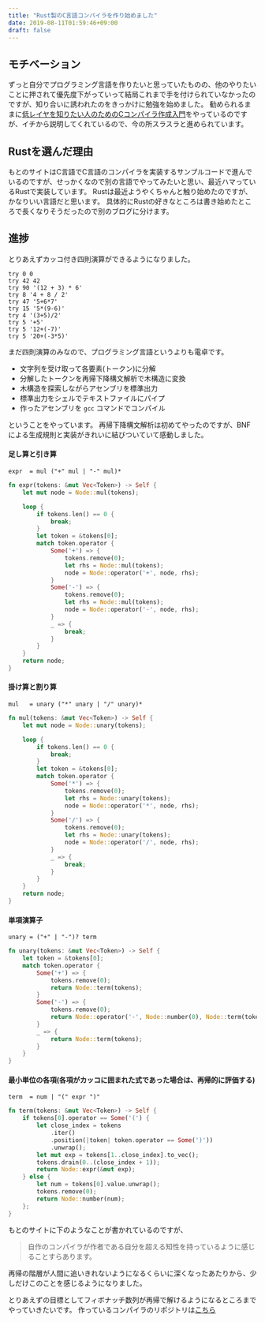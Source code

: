 ```yaml
---
title: "Rust製のC言語コンパイラを作り始めました"
date: 2019-08-11T01:59:46+09:00
draft: false
---
```


## モチベーション
ずっと自分でプログラミング言語を作りたいと思っていたものの、他のやりたいことに押されて優先度下がっていって結局これまで手を付けられていなかったのですが、知り合いに誘われたのをきっかけに勉強を始めました。
勧められるままに[低レイヤを知りたい人のためのCコンパイラ作成入門](https://www.sigbus.info/compilerbook)をやっているのですが、イチから説明してくれているので、今の所スラスラと進められています。

## Rustを選んだ理由
もとのサイトはC言語でC言語のコンパイラを実装するサンプルコードで進んでいるのですが、せっかくなので別の言語でやってみたいと思い、最近ハマっているRustで実装しています。
Rustは最近ようやくちゃんと触り始めたのですが、かなりいい言語だと思います。
具体的にRustの好きなところは書き始めたところで長くなりそうだったので別のブログに分けます。

## 進捗
とりあえずカッコ付き四則演算ができるようになりました。
```text
try 0 0
try 42 42
try 90 '(12 + 3) * 6'
try 8 '4 + 8 / 2'
try 47 '5+6*7'
try 15 '5*(9-6)'
try 4 '(3+5)/2'
try 5 '+5'
try 5 '12+(-7)'
try 5 '20+(-3*5)'
```

まだ四則演算のみなので、プログラミング言語というよりも電卓です。

- 文字列を受け取って各要素(トークン)に分解 
- 分解したトークンを再帰下降構文解析で木構造に変換
- 木構造を探索しながらアセンブリを標準出力
- 標準出力をシェルでテキストファイルにパイプ
- 作ったアセンブリを `gcc` コマンドでコンパイル

ということをやっています。
再帰下降構文解析は初めてやったのですが、BNFによる生成規則と実装がきれいに結びついていて感動しました。

#### 足し算と引き算
```text
expr  = mul ("+" mul | "-" mul)*
```
```rust
fn expr(tokens: &mut Vec<Token>) -> Self {
    let mut node = Node::mul(tokens);

    loop {
        if tokens.len() == 0 {
            break;
        }
        let token = &tokens[0];
        match token.operator {
            Some('+') => {
                tokens.remove(0);
                let rhs = Node::mul(tokens);
                node = Node::operator('+', node, rhs);
            }
            Some('-') => {
                tokens.remove(0);
                let rhs = Node::mul(tokens);
                node = Node::operator('-', node, rhs);
            }
            _ => {
                break;
            }
        }
    }
    return node;
}
```

#### 掛け算と割り算
```text
mul   = unary ("*" unary | "/" unary)*
```
```rust
fn mul(tokens: &mut Vec<Token>) -> Self {
    let mut node = Node::unary(tokens);

    loop {
        if tokens.len() == 0 {
            break;
        }
        let token = &tokens[0];
        match token.operator {
            Some('*') => {
                tokens.remove(0);
                let rhs = Node::unary(tokens);
                node = Node::operator('*', node, rhs);
            }
            Some('/') => {
                tokens.remove(0);
                let rhs = Node::unary(tokens);
                node = Node::operator('/', node, rhs);
            }
            _ => {
                break;
            }
        }
    }
    return node;
}
```

#### 単項演算子
```text
unary = ("+" | "-")? term
```
```rust
fn unary(tokens: &mut Vec<Token>) -> Self {
    let token = &tokens[0];
    match token.operator {
        Some('+') => {
            tokens.remove(0);
            return Node::term(tokens);
        }
        Some('-') => {
            tokens.remove(0);
            return Node::operator('-', Node::number(0), Node::term(tokens));
        }
        _ => {
            return Node::term(tokens);
        }
    }
}
```

#### 最小単位の各項(各項がカッコに囲まれた式であった場合は、再帰的に評価する)
```text
term  = num | "(" expr ")"
```
```rust
fn term(tokens: &mut Vec<Token>) -> Self {
    if tokens[0].operator == Some('(') {
        let close_index = tokens
            .iter()
            .position(|token| token.operator == Some(')'))
            .unwrap();
        let mut exp = tokens[1..close_index].to_vec();
        tokens.drain(0..(close_index + 1));
        return Node::expr(&mut exp);
    } else {
        let num = tokens[0].value.unwrap();
        tokens.remove(0);
        return Node::number(num);
    };
}
```

もとのサイトに下のようなことが書かれているのですが、

>
> 自作のコンパイラが作者である自分を超える知性を持っているように感じることすらあります。
>

再帰の階層が人間に追いきれないようになるくらいに深くなったあたりから、少しだけこのことを感じるようになりました。

とりあえずの目標としてフィボナッチ数列が再帰で解けるようになるところまでやっていきたいです。
作っているコンパイラのリポジトリは[こちら](https://github.com/itome/nine-cc)

